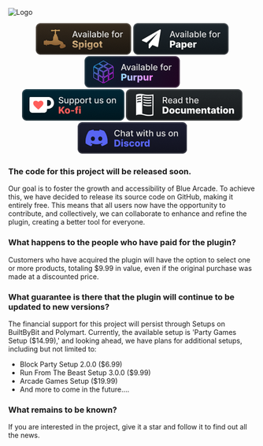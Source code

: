 ![Logo](https://blueva.net/uploads/post_images/logobluearcade.png "Blue Core Logo")
<div align="center">
  <a href="https://www.spigotmc.org/"><img src="https://raw.githubusercontent.com/intergrav/devins-badges/v3/assets/cozy/supported/spigot_64h.png" alt="SpigotMC"></a>
  <a href="https://papermc.io/"><img src="https://raw.githubusercontent.com/intergrav/devins-badges/v3/assets/cozy/supported/paper_64h.png" alt="PaperMC"></a>
  <a href="https://purpurmc.org/"><img src="https://raw.githubusercontent.com/intergrav/devins-badges/v3/assets/cozy/supported/purpur_64h.png" alt="Purpur"></a>
</div>
<div align="center">
  <a href="https://ko-fi.com/bluevanet"><img src="https://raw.githubusercontent.com/intergrav/devins-badges/v3/assets/cozy/donate/kofi-plural_64h.png" alt="Donaciones"></a>
  <a href="https://blueva.net/wiki/bluearcade"><img src="https://github.com/intergrav/devins-badges/blob/v3/assets/cozy/documentation/readthedocs_64h.png?raw=true" alt="Documentación"></a>
  <a href="https://discord.gg/kgxBr8pwpU"><img src="https://github.com/intergrav/devins-badges/blob/v3/assets/cozy/social/discord-plural_64h.png?raw=true" alt="Discord"></a>
</div>

### The code for this project will be released soon.
Our goal is to foster the growth and accessibility of Blue Arcade. To achieve this, we have decided to release its source code on GitHub, making it entirely free. This means that all users now have the opportunity to contribute, and collectively, we can collaborate to enhance and refine the plugin, creating a better tool for everyone.

### What happens to the people who have paid for the plugin?
Customers who have acquired the plugin will have the option to select one or more products, totaling $9.99 in value, even if the original purchase was made at a discounted price.

### What guarantee is there that the plugin will continue to be updated to new versions?
The financial support for this project will persist through Setups on BuiltByBit and Polymart. Currently, the available setup is 'Party Games Setup ($14.99),' and looking ahead, we have plans for additional setups, including but not limited to:
- Block Party Setup 2.0.0 ($6.99)
- Run From The Beast Setup 3.0.0 ($9.99)
- Arcade Games Setup ($19.99)
- And more to come in the future....

### What remains to be known?
If you are interested in the project, give it a star and follow it to find out all the news.

